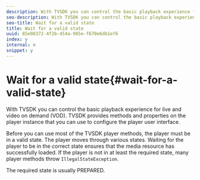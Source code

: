```yaml
---
description: With TVSDK you can control the basic playback experience for live and video on demand (VOD). TVSDK provides methods and properties on the player instance that you can use to configure the player user interface.
seo-description: With TVSDK you can control the basic playback experience for live and video on demand (VOD). TVSDK provides methods and properties on the player instance that you can use to configure the player user interface.
seo-title: Wait for a valid state
title: Wait for a valid state
uuid: 85e08372-4f2b-454a-985e-f670e6db1ef6
index: y
internal: n
snippet: y
---
```


# Wait for a valid state{#wait-for-a-valid-state}

With TVSDK you can control the basic playback experience for live and video on demand (VOD). TVSDK provides methods and properties on the player instance that you can use to configure the player user interface.

Before you can use most of the TVSDK player methods, the player must be in a valid state. 
The player moves through various states. Waiting for the player to be in the correct state ensures that the media resource has successfully loaded. If the player is not in at least the required state, many player methods throw `IllegalStateException`.

The required state is usually PREPARED. 
